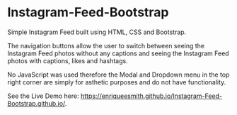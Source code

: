 # Instagram-Feed-Bootstrap
Simple Instagram Feed built using HTML, CSS and Bootstrap. 

The navigation buttons allow the user to switch between seeing the Instagram Feed photos 
without any captions and seeing the Instagram Feed photos with captions, likes and hashtags.

No JavaScript was used therefore the Modal and Dropdown menu in the top right 
corner are simply for asthetic purposes and do not have functionality.


See the Live Demo here: https://enriqueesmith.github.io/Instagram-Feed-Bootstrap.github.io/.

